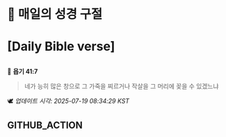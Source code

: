 # 🙏 매일의 성경 구절
# [Daily Bible verse]
##
<!-- START_BIBLE_VERSE -->
📖 **욥기 41:7**
> 네가 능히 많은 창으로 그 가죽을 찌르거나 작살을 그 머리에 꽂을 수 있겠느냐

🕊️ _업데이트 시각: 2025-07-19 08:34:29 KST_
  <!-- END_BIBLE_VERSE -->
## GITHUB_ACTION

